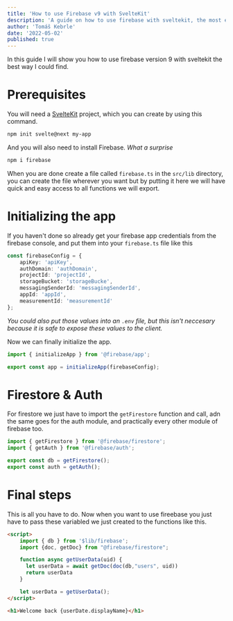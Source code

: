 ```yaml
---
title: 'How to use Firebase v9 with SvelteKit'
description: 'A guide on how to use firebase with sveltekit, the most effective way I could find'
author: 'Tomáš Kebrle'
date: '2022-05-02'
published: true
---
```


In this guide I will show you how to use firebase version 9 with sveltekit the best way I could find.

# Prerequisites

You will need a [SvelteKit](https://kit.svelte.dev) project, which you can create by using this command.

```bash
npm init svelte@next my-app
```

And you will also need to install Firebase. _What a surprise_

```bash
npm i firebase
```

When you are done create a file called `firebase.ts` in the `src/lib` directory, you can create the file wherever you want but by putting it here we will have quick and easy access to all functions we will export.

# Initializing the app

If you haven't done so already get your firebase app credentials from the firebase console, and put them into your `firebase.ts` file like this

```typescript
const firebaseConfig = {
	apiKey: 'apiKey',
	authDomain: 'authDomain',
	projectId: 'projectId',
	storageBucket: 'storageBucke',
	messagingSenderId: 'messagingSenderId',
	appId: 'appId',
	measurementId: 'measurementId'
};
```

_You could also put those values into an `.env` file, but this isn't neccesary because it is safe to expose these values to the client._

Now we can finally initialize the app.

```typescript
import { initializeApp } from '@firebase/app';

export const app = initializeApp(firebaseConfig);
```

# Firestore & Auth

For firestore we just have to import the `getFirestore` function and call, adn the same goes for the auth module, and practically every other module of firebase too.

```typescript
import { getFirestore } from '@firebase/firestore';
import { getAuth } from '@firebase/auth';

export const db = getFirestore();
export const auth = getAuth();
```

# Final steps

This is all you have to do. Now when you want to use fireebase you just have to pass these variabled we just created to the functions like this.

```html
<script>
	import { db } from '$lib/firebase';
	import {doc, getDoc} from "@firebase/firestore";

	function async getUserData(uid) {
	  let userData = await getDoc(doc(db,"users", uid))
	  return userData
	}

	let userData = getUserData();
</script>

<h1>Welcome back {userDate.displayName}</h1>
```
